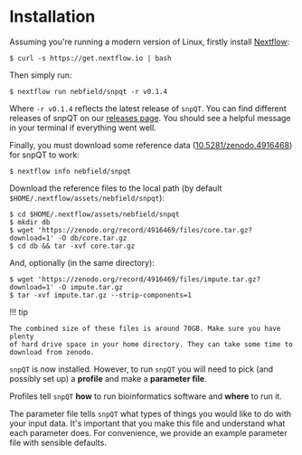 # Installation

Assuming you're running a modern version of Linux, firstly install
[Nextflow](https://www.nextflow.io):

```
$ curl -s https://get.nextflow.io | bash 
```

Then simply run:

```
$ nextflow run nebfield/snpqt -r v0.1.4
```

Where `-r v0.1.4` reflects the latest release of `snpQT`. You can find different
releases of snpQT on our [releases
page](https://github.com/nebfield/snpQT/releases).  You should see a helpful
message in your terminal if everything went well.

Finally, you must download some reference data
([10.5281/zenodo.4916468](https://doi.org/10.5281/zenodo.4916468)) for snpQT to
work:

```
$ nextflow info nebfield/snpqt
```

Download the reference files to the local path (by default
`$HOME/.nextflow/assets/nebfield/snpqt`):

```
$ cd $HOME/.nextflow/assets/nebfield/snpqt
$ mkdir db
$ wget 'https://zenodo.org/record/4916469/files/core.tar.gz?download=1' -O db/core.tar.gz
$ cd db && tar -xvf core.tar.gz 
```

And, optionally (in the same directory):

```
$ wget 'https://zenodo.org/record/4916469/files/impute.tar.gz?download=1' -O impute.tar.gz
$ tar -xvf impute.tar.gz --strip-components=1 
```

!!! tip

    The combined size of these files is around 70GB. Make sure you have plenty
    of hard drive space in your home directory. They can take some time to
    download from zenodo.

`snpQT` is now installed. However, to run `snpQT` you will need to pick (and
possibly set up) a **profile** and make a **parameter file**.

Profiles tell `snpQT` **how** to run bioinformatics software and **where** to
run it.

The parameter file tells `snpQT` what types of things you would like to do with
your input data. It's important that you make this file and understand what each
parameter does. For convenience, we provide an example parameter file with
sensible defaults.
